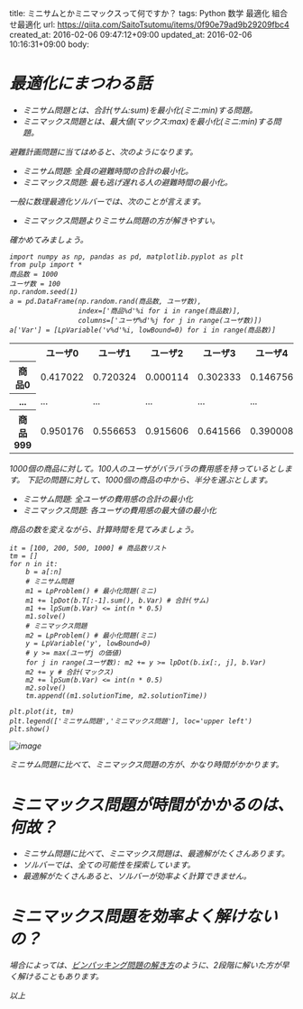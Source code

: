 title: ミニサムとかミニマックスって何ですか？
tags: Python 数学 最適化 組合せ最適化
url: https://qiita.com/SaitoTsutomu/items/0f90e79ad9b29209fbc4
created_at: 2016-02-06 09:47:12+09:00
updated_at: 2016-02-06 10:16:31+09:00
body:

# <i class ='fa fa-plane' /> 最適化にまつわる話

- ミニサム問題とは、合計(サム:sum)を最小化(ミニ:min)する問題。
- ミニマックス問題とは、最大値(マックス:max)を最小化(ミニ:min)する問題。

避難計画問題に当てはめると、次のようになります。

- ミニサム問題: 全員の避難時間の合計の最小化。
- ミニマックス問題: 最も逃げ遅れる人の避難時間の最小化。

一般に数理最適化ソルバーでは、次のことが言えます。

- ミニマックス問題よりミニサム問題の方が解きやすい。

確かめてみましょう。

```py3:python
import numpy as np, pandas as pd, matplotlib.pyplot as plt
from pulp import *
商品数 = 1000
ユーザ数 = 100
np.random.seed(1)
a = pd.DataFrame(np.random.rand(商品数, ユーザ数),
                 index=['商品%d'%i for i in range(商品数)],
                 columns=['ユーザ%d'%j for j in range(ユーザ数)])
a['Var'] = [LpVariable('v%d'%i, lowBound=0) for i in range(商品数)]
```

<table>
    <tr><th></th><th>ユーザ0</th><th>ユーザ1</th><th>ユーザ2</th><th>ユーザ3</th><th>ユーザ4</th><th>...</th><th>ユーザ99</th></tr>
    <tr><th>商品0</th><td>0.417022</td><td>0.720324</td><td>0.000114</td><td>0.302333</td><td>0.146756</td><td>...</td><td>0.186260</td></tr>
    <tr><th>...</th><td>...</td><td>...</td><td>...</td><td>...</td><td>...</td><td>...</td><td>...</td></tr>
    <tr><th>商品999</th><td>0.950176</td><td>0.556653</td><td>0.915606</td><td>0.641566</td><td>0.390008</td><td>0.485991</td><td>0.604310</td></tr>
</table>

1000個の商品に対して。100人のユーザがバラバラの費用感を持っているとします。
下記の問題に対して、1000個の商品の中から、半分を選ぶとします。

- ミニサム問題: 全ユーザの費用感の合計の最小化
- ミニマックス問題: 各ユーザの費用感の最大値の最小化

商品の数を変えながら、計算時間を見てみましょう。

```py3:python
it = [100, 200, 500, 1000] # 商品数リスト
tm = []
for n in it:
    b = a[:n]
    # ミニサム問題
    m1 = LpProblem() # 最小化問題(ミニ)
    m1 += lpDot(b.T[:-1].sum(), b.Var) # 合計(サム)
    m1 += lpSum(b.Var) <= int(n * 0.5)
    m1.solve()
    # ミニマックス問題
    m2 = LpProblem() # 最小化問題(ミニ)
    y = LpVariable('y', lowBound=0)
    # y >= max(ユーザj の価値)
    for j in range(ユーザ数): m2 += y >= lpDot(b.ix[:, j], b.Var)
    m2 += y # 合計(マックス)
    m2 += lpSum(b.Var) <= int(n * 0.5)
    m2.solve()
    tm.append((m1.solutionTime, m2.solutionTime))

plt.plot(it, tm)
plt.legend(['ミニサム問題','ミニマックス問題'], loc='upper left')
plt.show()
```
![image](https://qiita-image-store.s3.amazonaws.com/0/13955/7c30a2c4-3e5f-ba65-b28e-3a2aed597652.png)

ミニサム問題に比べて、ミニマックス問題の方が、かなり時間がかかります。

# <i class ='fa fa-plane' /> ミニマックス問題が時間がかかるのは、何故？

- ミニサム問題に比べて、ミニマックス問題は、最適解がたくさんあります。
- ソルバーでは、全ての可能性を探索しています。
- 最適解がたくさんあると、ソルバーが効率よく計算できません。

# <i class ='fa fa-plane' /> ミニマックス問題を効率よく解けないの？

場合によっては、[ビンパッキング問題の解き方](http://qiita.com/Tsutomu-KKE@github/items/3a970e071768bbe96005)のように、2段階に解いた方が早く解けることもあります。


以上

